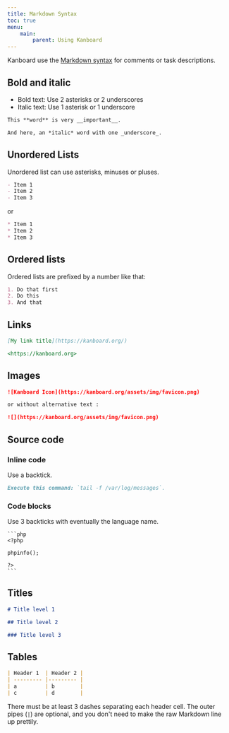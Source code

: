 ```yaml
---
title: Markdown Syntax
toc: true
menu:
    main:
        parent: Using Kanboard
---
```


Kanboard use the [Markdown syntax](http://en.wikipedia.org/wiki/Markdown) for comments or task descriptions.

Bold and italic
---------------

- Bold text: Use 2 asterisks or 2 underscores
- Italic text: Use 1 asterisk or 1 underscore

```markdown
This **word** is very __important__.

And here, an *italic* word with one _underscore_.
```

Unordered Lists
---------------

Unordered list can use asterisks, minuses or pluses.

```markdown
- Item 1
- Item 2
- Item 3
```

or

```markdown
* Item 1
* Item 2
* Item 3
```

Ordered lists
-------------

Ordered lists are prefixed by a number like that:

```markdown
1. Do that first
2. Do this
3. And that
```

Links
-----

```markdown
[My link title](https://kanboard.org/)

<https://kanboard.org>
```

Images
-----
```markdown
![Kanboard Icon](https://kanboard.org/assets/img/favicon.png)

or without alternative text :

![](https://kanboard.org/assets/img/favicon.png)
```

Source code
-----------

### Inline code

Use a backtick.

```markdown
Execute this command: `tail -f /var/log/messages`.
```

### Code blocks

Use 3 backticks with eventually the language name.

    ```php
    <?php

    phpinfo();

    ?>
    ```

Titles
------

```markdown
# Title level 1

## Title level 2

### Title level 3
```

Tables
------

```markdown
| Header 1  | Header 2 |
| --------- |--------- |
| a         | b        |
| c         | d        |
```

There must be at least 3 dashes separating each header cell. The outer pipes (`|`) are optional, and you don't need to make the raw Markdown line up prettily.
